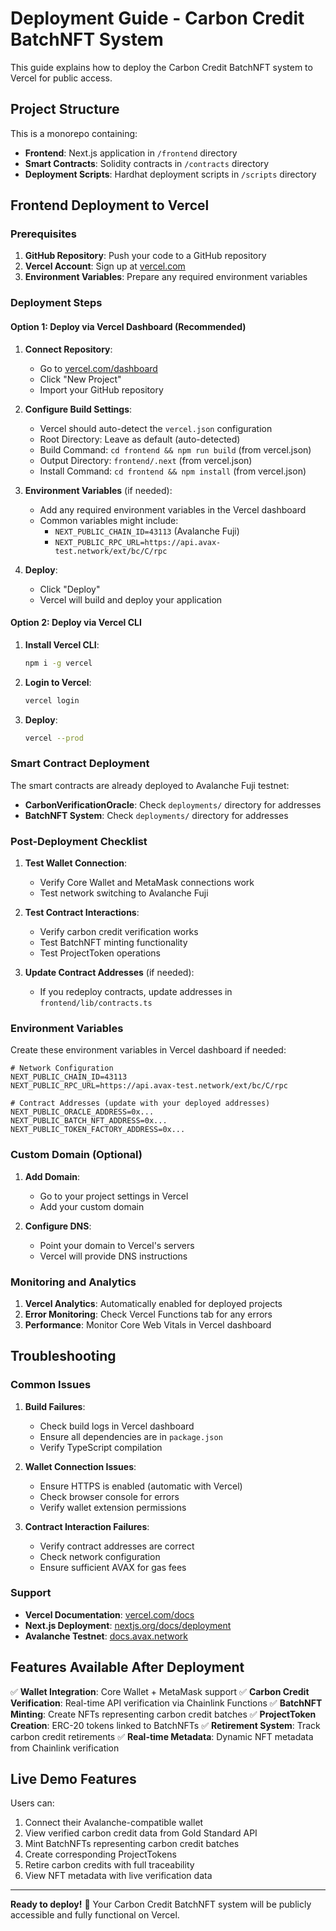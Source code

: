 # Deployment Guide - Carbon Credit BatchNFT System

This guide explains how to deploy the Carbon Credit BatchNFT system to Vercel for public access.

## Project Structure

This is a monorepo containing:
- **Frontend**: Next.js application in `/frontend` directory
- **Smart Contracts**: Solidity contracts in `/contracts` directory
- **Deployment Scripts**: Hardhat deployment scripts in `/scripts` directory

## Frontend Deployment to Vercel

### Prerequisites

1. **GitHub Repository**: Push your code to a GitHub repository
2. **Vercel Account**: Sign up at [vercel.com](https://vercel.com)
3. **Environment Variables**: Prepare any required environment variables

### Deployment Steps

#### Option 1: Deploy via Vercel Dashboard (Recommended)

1. **Connect Repository**:
   - Go to [vercel.com/dashboard](https://vercel.com/dashboard)
   - Click "New Project"
   - Import your GitHub repository

2. **Configure Build Settings**:
   - Vercel should auto-detect the `vercel.json` configuration
   - Root Directory: Leave as default (auto-detected)
   - Build Command: `cd frontend && npm run build` (from vercel.json)
   - Output Directory: `frontend/.next` (from vercel.json)
   - Install Command: `cd frontend && npm install` (from vercel.json)

3. **Environment Variables** (if needed):
   - Add any required environment variables in the Vercel dashboard
   - Common variables might include:
     - `NEXT_PUBLIC_CHAIN_ID=43113` (Avalanche Fuji)
     - `NEXT_PUBLIC_RPC_URL=https://api.avax-test.network/ext/bc/C/rpc`

4. **Deploy**:
   - Click "Deploy"
   - Vercel will build and deploy your application

#### Option 2: Deploy via Vercel CLI

1. **Install Vercel CLI**:
   ```bash
   npm i -g vercel
   ```

2. **Login to Vercel**:
   ```bash
   vercel login
   ```

3. **Deploy**:
   ```bash
   vercel --prod
   ```

### Smart Contract Deployment

The smart contracts are already deployed to Avalanche Fuji testnet:

- **CarbonVerificationOracle**: Check `deployments/` directory for addresses
- **BatchNFT System**: Check `deployments/` directory for addresses

### Post-Deployment Checklist

1. **Test Wallet Connection**:
   - Verify Core Wallet and MetaMask connections work
   - Test network switching to Avalanche Fuji

2. **Test Contract Interactions**:
   - Verify carbon credit verification works
   - Test BatchNFT minting functionality
   - Test ProjectToken operations

3. **Update Contract Addresses** (if needed):
   - If you redeploy contracts, update addresses in `frontend/lib/contracts.ts`

### Environment Variables

Create these environment variables in Vercel dashboard if needed:

```env
# Network Configuration
NEXT_PUBLIC_CHAIN_ID=43113
NEXT_PUBLIC_RPC_URL=https://api.avax-test.network/ext/bc/C/rpc

# Contract Addresses (update with your deployed addresses)
NEXT_PUBLIC_ORACLE_ADDRESS=0x...
NEXT_PUBLIC_BATCH_NFT_ADDRESS=0x...
NEXT_PUBLIC_TOKEN_FACTORY_ADDRESS=0x...
```

### Custom Domain (Optional)

1. **Add Domain**:
   - Go to your project settings in Vercel
   - Add your custom domain

2. **Configure DNS**:
   - Point your domain to Vercel's servers
   - Vercel will provide DNS instructions

### Monitoring and Analytics

1. **Vercel Analytics**: Automatically enabled for deployed projects
2. **Error Monitoring**: Check Vercel Functions tab for any errors
3. **Performance**: Monitor Core Web Vitals in Vercel dashboard

## Troubleshooting

### Common Issues

1. **Build Failures**:
   - Check build logs in Vercel dashboard
   - Ensure all dependencies are in `package.json`
   - Verify TypeScript compilation

2. **Wallet Connection Issues**:
   - Ensure HTTPS is enabled (automatic with Vercel)
   - Check browser console for errors
   - Verify wallet extension permissions

3. **Contract Interaction Failures**:
   - Verify contract addresses are correct
   - Check network configuration
   - Ensure sufficient AVAX for gas fees

### Support

- **Vercel Documentation**: [vercel.com/docs](https://vercel.com/docs)
- **Next.js Deployment**: [nextjs.org/docs/deployment](https://nextjs.org/docs/deployment)
- **Avalanche Testnet**: [docs.avax.network](https://docs.avax.network)

## Features Available After Deployment

✅ **Wallet Integration**: Core Wallet + MetaMask support
✅ **Carbon Credit Verification**: Real-time API verification via Chainlink Functions
✅ **BatchNFT Minting**: Create NFTs representing carbon credit batches
✅ **ProjectToken Creation**: ERC-20 tokens linked to BatchNFTs
✅ **Retirement System**: Track carbon credit retirements
✅ **Real-time Metadata**: Dynamic NFT metadata from Chainlink verification

## Live Demo Features

Users can:
1. Connect their Avalanche-compatible wallet
2. View verified carbon credit data from Gold Standard API
3. Mint BatchNFTs representing carbon credit batches
4. Create corresponding ProjectTokens
5. Retire carbon credits with full traceability
6. View NFT metadata with live verification data

---

**Ready to deploy!** 🚀 Your Carbon Credit BatchNFT system will be publicly accessible and fully functional on Vercel. 